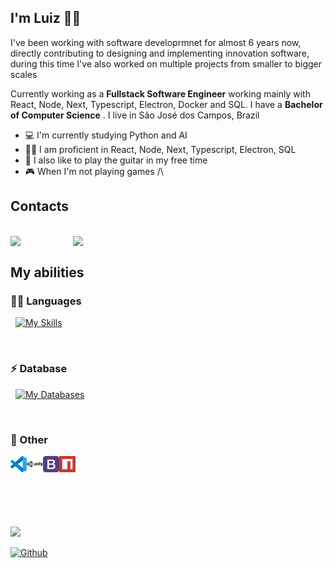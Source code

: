 ## I'm Luiz 👨‍💻

<p>I've been working with software developrmnet for almost 6 years now, directly contributing to designing and implementing innovation software, during this time I've also worked on multiple projects from smaller to bigger scales</p>
 <p>Currently working as a <b>Fullstack Software Engineer</b> working mainly with React, Node, Next, Typescript, Electron, Docker and SQL. I have a <b>Bachelor of Computer Science</b> . I live in São José dos Campos, Brazil</p>

- :computer: I'm currently studying Python and AI
- :man_technologist: I am proficient in React, Node, Next, Typescript, Electron, SQL
- :guitar: I also like to play the guitar in my free time
- :video_game: When I'm not playing games /\ 

## Contacts
&nbsp;
</br>
[<img align="left" width="100px" src="https://img.shields.io/badge/LinkedIn-0077B5?style=for-the-badge&logo=linkedin&logoColor=white"/>][linkedin]
[<img align="left" width="100px" src="https://img.shields.io/badge/Instagram-E4405F?style=for-the-badge&logo=instagram&logoColor=white"/>][instagram]
&nbsp;
</br>

## My abilities
### 👩‍💻 Languages 
&nbsp;
[![My Skills](https://skillicons.dev/icons?i=react,nodejs,nextjs,docker,js,ts,html,css&perline=4)](https://skillicons.dev)

</br>

### ⚡ Database
&nbsp;
[![My Databases](https://skillicons.dev/icons?i=mysql,sqlite)](https://skillicons.dev)

</br>

### :gem: Other
&nbsp;
<img align="left" alt="Visual Studio Code" width="26px" src="https://raw.githubusercontent.com/github/explore/80688e429a7d4ef2fca1e82350fe8e3517d3494d/topics/visual-studio-code/visual-studio-code.png" />
<img align="left" background-color="white" alt="Unity" width="26px" src="https://raw.githubusercontent.com/github/explore/80688e429a7d4ef2fca1e82350fe8e3517d3494d/topics/unity/unity.png" />
<img align="left" alt="BootStrap" width="26px" src="https://raw.githubusercontent.com/github/explore/80688e429a7d4ef2fca1e82350fe8e3517d3494d/topics/bootstrap/bootstrap.png" />
<img align="left" alt="Npm" width="26px" src="https://raw.githubusercontent.com/github/explore/80688e429a7d4ef2fca1e82350fe8e3517d3494d/topics/npm/npm.png" />

</br>

</br>

</br>

</br>

![](https://github-readme-stats.vercel.app/api/top-langs/?username=tortugaum)

[![Github](https://img.shields.io/github/followers/tortugaum?label=Follow&style=social)](https://github.com/tortugaum)

[linkedin]: https://www.linkedin.com/in/luiz-felipe-forcato-b88144188
[instagram]: https://www.instagram.com/luiz_felipe_f
